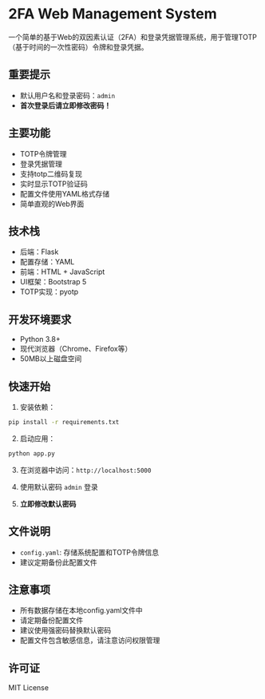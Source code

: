 # 2FA Web Management System

一个简单的基于Web的双因素认证（2FA）和登录凭据管理系统，用于管理TOTP（基于时间的一次性密码）令牌和登录凭据。

## 重要提示

- 默认用户名和登录密码：`admin`
- **首次登录后请立即修改密码！**

## 主要功能

- TOTP令牌管理
- 登录凭据管理
- 支持totp二维码复现
- 实时显示TOTP验证码
- 配置文件使用YAML格式存储
- 简单直观的Web界面

## 技术栈

- 后端：Flask
- 配置存储：YAML
- 前端：HTML + JavaScript
- UI框架：Bootstrap 5
- TOTP实现：pyotp

## 开发环境要求

- Python 3.8+
- 现代浏览器（Chrome、Firefox等）
- 50MB以上磁盘空间

## 快速开始

1. 安装依赖：
```bash
pip install -r requirements.txt
```

2. 启动应用：
```bash
python app.py
```

3. 在浏览器中访问：`http://localhost:5000`

4. 使用默认密码 `admin` 登录

5. **立即修改默认密码**

## 文件说明

- `config.yaml`: 存储系统配置和TOTP令牌信息
- 建议定期备份此配置文件

## 注意事项

- 所有数据存储在本地config.yaml文件中
- 请定期备份配置文件
- 建议使用强密码替换默认密码
- 配置文件包含敏感信息，请注意访问权限管理

## 许可证

MIT License
